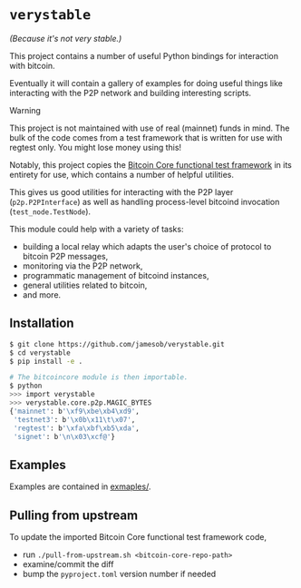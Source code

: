 # `verystable`

*(Because it's not very stable.)*

This project contains a number of useful Python bindings for interaction with bitcoin.

Eventually it will contain a gallery of examples for doing useful things like
interacting with the P2P network and building interesting scripts.

> [!WARNING] 
> This project is not maintained with use of real (mainnet) funds in mind.
> The bulk of the code comes from a test framework that is written for use with regtest
> only. You might lose money using this!

Notably, this project copies the [Bitcoin Core functional test
framework](https://github.com/bitcoin/bitcoin/tree/master/test/functional) in its
entirety for use, which contains a number of helpful utilities.

This gives us good utilities for interacting with the P2P layer
(`p2p.P2PInterface`) as well as handling process-level bitcoind invocation
(`test_node.TestNode`).

This module could help with a variety of tasks:

  - building a local relay which adapts the user's choice of
    protocol to bitcoin P2P messages,
  - monitoring via the P2P network,
  - programmatic management of bitcoind instances,
  - general utilities related to bitcoin,
  - and more.

## Installation

```sh
$ git clone https://github.com/jamesob/verystable.git
$ cd verystable
$ pip install -e .

# The bitcoincore module is then importable.
$ python
>>> import verystable
>>> verystable.core.p2p.MAGIC_BYTES
{'mainnet': b'\xf9\xbe\xb4\xd9',
 'testnet3': b'\x0b\x11\t\x07',
 'regtest': b'\xfa\xbf\xb5\xda',
 'signet': b'\n\x03\xcf@'}
```

## Examples

Examples are contained in [exmaples/](examples/).

## Pulling from upstream

To update the imported Bitcoin Core functional test framework code, 
- run `./pull-from-upstream.sh <bitcoin-core-repo-path>`
- examine/commit the diff
- bump the `pyproject.toml` version number if needed

